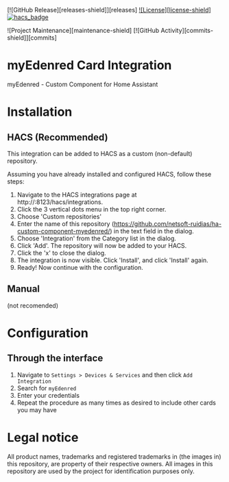 [![GitHub Release][releases-shield]][releases]
[![License][license-shield]](LICENSE.md)
[![hacs_badge](https://img.shields.io/badge/HACS-Custom-41BDF5.svg?style=for-the-badge)](https://github.com/hacs/integration)

![Project Maintenance][maintenance-shield]
[![GitHub Activity][commits-shield]][commits]

# myEdenred Card Integration
myEdenred - Custom Component for Home Assistant

# Installation
## HACS (Recommended)
This integration can be added to HACS as a custom (non-default) repository.

Assuming you have already installed and configured HACS, follow these steps:

1. Navigate to the HACS integrations page at http://<your-home-assistant>:8123/hacs/integrations.
2. Click the 3 vertical dots menu in the top right corner.
3. Choose 'Custom repositories'
4. Enter the name of this repository (https://github.com/netsoft-ruidias/ha-custom-component-myedenred/) in the text field in the dialog.
5. Choose 'Integration' from the Category list in the dialog.
6. Click 'Add'. The repository will now be added to your HACS.
7. Click the 'x' to close the dialog.
8. The integration is now visible. Click 'Install', and click 'Install' again.
9. Ready! Now continue with the configuration.

## Manual
(not recomended)

# Configuration

## Through the interface
1. Navigate to `Settings > Devices & Services` and then click `Add Integration`
2. Search for `myEdenred`
4. Enter your credentials
5. Repeat the procedure as many times as desired to include other cards you may have

# Legal notice
All product names, trademarks and registered trademarks in (the images in) this repository, are property of their respective owners. All images in this repository are used by the project for identification purposes only.